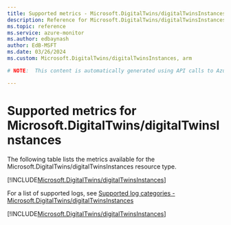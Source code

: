 ```yaml
---
title: Supported metrics - Microsoft.DigitalTwins/digitalTwinsInstances
description: Reference for Microsoft.DigitalTwins/digitalTwinsInstances metrics in Azure Monitor.
ms.topic: reference
ms.service: azure-monitor
ms.author: edbaynash
author: EdB-MSFT
ms.date: 03/26/2024
ms.custom: Microsoft.DigitalTwins/digitalTwinsInstances, arm

# NOTE:  This content is automatically generated using API calls to Azure. Any edits made on these files will be overwritten in the next run of the script. 

---
```


  
# Supported metrics for Microsoft.DigitalTwins/digitalTwinsInstances
  
The following table lists the metrics available for the Microsoft.DigitalTwins/digitalTwinsInstances resource type.  
  
  
[!INCLUDE[Microsoft.DigitalTwins/digitalTwinsInstances](./includes/metrics-headings-include.md)]  
  
  
  
For a list of supported logs, see [Supported log categories - Microsoft.DigitalTwins/digitalTwinsInstances](../supported-logs/microsoft-digitaltwins-digitaltwinsinstances-logs.md)  
  
 

[!INCLUDE[Microsoft.DigitalTwins/digitalTwinsInstances](./includes/microsoft-digitaltwins-digitaltwinsinstances-metrics-include.md)]
